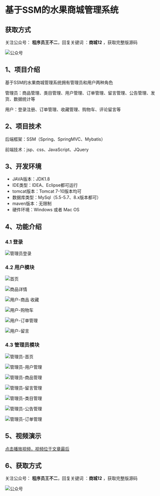 # 基于SSM的水果商城管理系统

## 获取方式

关注公众号： **程序员王不二**，回复关键词  ：**商城12** ，获取完整版源码

![公众号](https://project-images-1256969109.cos.ap-chongqing.myqcloud.com/Typora-Images/202205281253739.png)

## 1、项目介绍

基于SSM的水果商城管理系统拥有管理员和用户两种角色

管理员：商品管理、类目管理、用户管理、订单管理、留言管理、公告管理、发货、数据统计等

用户：登录注册、订单管理、收藏管理、购物车、评论留言等


## 2、项目技术

后端框架：SSM（Spring、SpringMVC、Mybatis）

前端技术：jsp、css、JavaScript、JQuery

## 3、开发环境

- JAVA版本：JDK1.8
- IDE类型：IDEA、Eclipse都可运行
- tomcat版本：Tomcat 7-10版本均可
- 数据库类型：MySql（5.5-5.7、8.x版本都可） 
- maven版本：无限制
- 硬件环境：Windows 或者 Mac OS


## 4、功能介绍

### 4.1 登录

![管理员登录](https://project-images-1256969109.cos.ap-chongqing.myqcloud.com/Typora-Images/202211221239202.jpg)

### 4.2 用户模块

![首页](https://project-images-1256969109.cos.ap-chongqing.myqcloud.com/Typora-Images/202211221240865.jpg)

![商品详情](https://project-images-1256969109.cos.ap-chongqing.myqcloud.com/Typora-Images/202211221240043.jpg)

![用户-商品 收藏](https://project-images-1256969109.cos.ap-chongqing.myqcloud.com/Typora-Images/202211221240978.jpg)

![用户-购物车](https://project-images-1256969109.cos.ap-chongqing.myqcloud.com/Typora-Images/202211221240538.jpg)

![用户-订单管理](https://project-images-1256969109.cos.ap-chongqing.myqcloud.com/Typora-Images/202211221240540.jpg)

![用户-留言](https://project-images-1256969109.cos.ap-chongqing.myqcloud.com/Typora-Images/202211221240247.jpg)

### 4.3 管理员模块

![管理员-首页](https://project-images-1256969109.cos.ap-chongqing.myqcloud.com/Typora-Images/202211221240812.jpg)

![管理员-用户管理](https://project-images-1256969109.cos.ap-chongqing.myqcloud.com/Typora-Images/202211221240176.jpg)

![管理员-商品管理](https://project-images-1256969109.cos.ap-chongqing.myqcloud.com/Typora-Images/202211221240193.jpg)

![管理员-留言管理](https://project-images-1256969109.cos.ap-chongqing.myqcloud.com/Typora-Images/202211221240081.jpg)

![管理员-类目管理](https://project-images-1256969109.cos.ap-chongqing.myqcloud.com/Typora-Images/202211221240051.jpg)

![管理员-公告管理](https://project-images-1256969109.cos.ap-chongqing.myqcloud.com/Typora-Images/202211221240987.jpg)

![管理员-订单管理](https://project-images-1256969109.cos.ap-chongqing.myqcloud.com/Typora-Images/202211221240739.jpg)

## 5、视频演示

[点击播放视频，视频位于文章最后](输入链接)

## 6、获取方式

关注公众号： **程序员王不二**，回复关键词  ：**商城12**  ，获取完整版源码



![公众号](https://project-images-1256969109.cos.ap-chongqing.myqcloud.com/Typora-Images/202205281253739.png)

